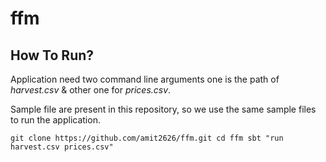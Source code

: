 # ffm

## How To Run?

Application need two command line arguments one is the path of *harvest.csv* & other one for *prices.csv*.

Sample file are present in this repository, so we use the same sample files to run the application.

  `
    git clone https://github.com/amit2626/ffm.git
    cd ffm
    sbt "run harvest.csv prices.csv"
  `
